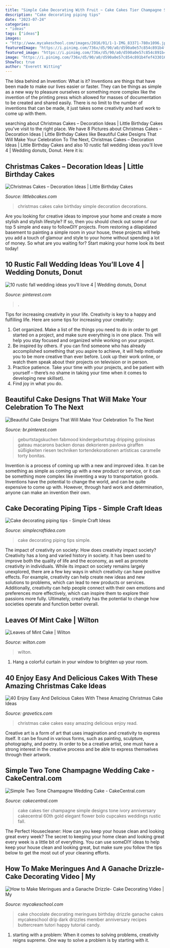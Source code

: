 ```yaml
---
title: "Simple Cake Decorating With Fruit ~ Cake Cakes Tier Champagne Simple Designs Tone Ivory Anniversary Cakecentral 60th Gold Elegant Flower Bolo Cupcakes Weddings Rustic Fall"
description: "Cake decorating piping tips"
date: "2023-07-24"
categories:
- "ideas"
tags: ["ideas"]
images:
- "http://www.mycakeschool.com/images/2016/01/1-1-IMG_83371-780x1096.jpg"
featuredImage: "https://i.pinimg.com/736x/d5/90/a0/d590a0e57c854c891b4fef433016c1fb.jpg"
featured_image: "https://i.pinimg.com/736x/d5/90/a0/d590a0e57c854c891b4fef433016c1fb.jpg"
image: "https://i.pinimg.com/736x/d5/90/a0/d590a0e57c854c891b4fef433016c1fb.jpg"
ShowToc: true
author: "Everett Witting"
---
```



The Idea behind an Invention: What is it?
Inventions are things that have been made to make our lives easier or faster. They can be things as simple as a new way to pleasure ourselves or something more complex like the invention of the printing press which allowed for masses of documentation to be created and shared easily. There is no limit to the number of inventions that can be made, it just takes some creativity and hard work to come up with them.

	

		
searching about Christmas Cakes – Decoration Ideas | Little Birthday Cakes you've visit to the right place. We have 8 Pictures about Christmas Cakes – Decoration Ideas | Little Birthday Cakes like Beautiful Cake Designs That Will Make Your Celebration To The Next, Christmas Cakes – Decoration Ideas | Little Birthday Cakes and also 10 rustic fall wedding ideas you’ll love 4 | Wedding donuts, Donut. Here it is:
		
    
## Christmas Cakes – Decoration Ideas | Little Birthday Cakes

<img loading=lazy src="http://www.littlebcakes.com/wp-content/uploads/2014/02/Christmas-Cakes.jpg" onerror="this.onerror=null;this.src='https://tse4.mm.bing.net/th?id=OIP.7abPoNuTQexxCo5ozhXXwAHaE8&amp;pid=15.1';" alt="Christmas Cakes – Decoration Ideas | Little Birthday Cakes">

_Source: littlebcakes.com_

>christmas cakes cake birthday simple decoration decorations. 

	

Are you looking for creative ideas to improve your home and create a more stylish and stylish lifestyle? If so, then you should check out some of our top 5 simple and easy to followDIY projects. From restoring a dilapidated basement to painting a simple room in your house, these projects will help you add a touch of glamour and style to your home without spending a lot of money. So what are you waiting for? Start making your home look its best today!

    
## 10 Rustic Fall Wedding Ideas You’ll Love 4 | Wedding Donuts, Donut

<img loading=lazy src="https://i.pinimg.com/736x/e6/5e/71/e65e7141672f4e18859a0a738ba366e3.jpg" onerror="this.onerror=null;this.src='https://tse3.mm.bing.net/th?id=OIP.JKvwd6j7mqF2ceTEEFiAEAHaLH&amp;pid=15.1';" alt="10 rustic fall wedding ideas you’ll love 4 | Wedding donuts, Donut">

_Source: pinterest.com_

>. 

	

Tips for increasing creativity in your life.
Creativity is key to a happy and fulfilling life. Here are some tips for increasing your creativity: 
1. Get organized. Make a list of the things you need to do in order to get started on a project, and make sure everything is in one place. This will help you stay focused and organized while working on your project. 
2. Be inspired by others. if you can find someone who has already accomplished something that you aspire to achieve, it will help motivate you to be more creative than ever before. Look up their work online, or watch them speak about their projects on television or in person. 
3. Practice patience. Take your time with your projects, and be patient with yourself – there’s no shame in taking your time when it comes to developing new skillset). 
4. Find joy in what you do.

    
## Beautiful Cake Designs That Will Make Your Celebration To The Next

<img loading=lazy src="https://i.pinimg.com/736x/d5/90/a0/d590a0e57c854c891b4fef433016c1fb.jpg" onerror="this.onerror=null;this.src='https://tse1.mm.bing.net/th?id=OIP.fEe9uKw_P9MohLpK85kMuwAAAA&amp;pid=15.1';" alt="Beautiful Cake Designs That Will Make Your Celebration To The Next">

_Source: br.pinterest.com_

>geburtstagskuchen fabmood kindergeburtstag dripping golosinas gateau macarons backen donas dekorieren pavlova giraffen süßigkeiten riesen techniken tortendekorationen artísticas caramelle torty bonitas. 

	

Invention is a process of coming up with a new and improved idea. It can be something as simple as coming up with a new product or service, or it can be something more complex like inventing a way to transportation goods. Inventions have the potential to change the world, and can be quite expensive to come up with. However, through hard work and determination, anyone can make an invention their own.

    
## Cake Decorating Piping Tips - Simple Craft Ideas

<img loading=lazy src="https://simplecraftidea.com/wp-content/uploads/2015/11/11745323_1045128772178867_7368435860878284430_n7.jpg" onerror="this.onerror=null;this.src='https://tse3.mm.bing.net/th?id=OIP.lRzugAbtq_9juu9GRAH7fwHaLG&amp;pid=15.1';" alt="Cake decorating piping tips - Simple Craft Ideas">

_Source: simplecraftidea.com_

>cake decorating piping tips simple. 

	

The impact of creativity on society: How does creativity impact society?
Creativity has a long and varied history in society. It has been used to improve both the quality of life and the economy, as well as promote creativity in individuals. While its impact on society remains largely unexplored, there are a few key ways in which creativity can have positive effects. For example, creativity can help create new ideas and new solutions to problems, which can lead to new products or services. Additionally, creativity can help people connect with their own emotions and preferences more effectively, which can inspire them to explore their passions more fully. Ultimately, creativity has the potential to change how societies operate and function better overall.

    
## Leaves Of Mint Cake | Wilton

<img loading=lazy src="https://www.wilton.com/dw/image/v2/AAWA_PRD/on/demandware.static/-/Sites-wilton-project-master/default/dwecf86312/images/project/WLPROJ-9134/WiltonLeafHero.jpg?sw=1440&amp;sh=750&amp;sm=fit" onerror="this.onerror=null;this.src='https://tse4.mm.bing.net/th?id=OIP.PHOaLmEqfgm_Fz5i7_JxGQHaHa&amp;pid=15.1';" alt="Leaves of Mint Cake | Wilton">

_Source: wilton.com_

>wilton. 

	

1. Hang a colorful curtain in your window to brighten up your room.

    
## 40 Enjoy Easy And Delicious Cakes With These Amazing Christmas Cake Ideas

<img loading=lazy src="https://www.gravetics.com/wp-content/uploads/2017/04/Chesterfieldcakes-celebration-christmascakes-Christmas.jpg" onerror="this.onerror=null;this.src='https://tse2.mm.bing.net/th?id=OIP.pqu63QprEQjljw_xh_unIAHaHa&amp;pid=15.1';" alt="40 Enjoy Easy And Delicious Cakes With These Amazing Christmas Cake Ideas">

_Source: gravetics.com_

>christmas cake cakes easy amazing delicious enjoy read. 

	

Creative art is a form of art that uses imagination and creativity to express itself. It can be found in various forms, such as painting, sculpture, photography, and poetry. In order to be a creative artist, one must have a strong interest in the creative process and be able to express themselves through their artwork.

    
## Simple Two Tone Champagne Wedding Cake - CakeCentral.com

<img loading=lazy src="https://cdn001.cakecentral.com/gallery/2015/06/900_0R6DzPIau2-simple-two-tone-champagne-wedding-cake.jpg" onerror="this.onerror=null;this.src='https://tse4.mm.bing.net/th?id=OIP.pNDDksBg8iZAXMmlpvjmygHaKs&amp;pid=15.1';" alt="Simple Two Tone Champagne Wedding Cake - CakeCentral.com">

_Source: cakecentral.com_

>cake cakes tier champagne simple designs tone ivory anniversary cakecentral 60th gold elegant flower bolo cupcakes weddings rustic fall. 

	

The Perfect Housecleaner: How can you keep your house clean and looking great every week?
The secret to keeping your home clean and looking great every week is a little bit of everything. You can use someDIY ideas to help keep your house clean and looking great, but make sure you follow the tips below to get the most out of your cleaning efforts.

    
## How To Make Meringues And A Ganache Drizzle- Cake Decorating Video | My

<img loading=lazy src="http://www.mycakeschool.com/images/2016/01/1-1-IMG_83371-780x1096.jpg" onerror="this.onerror=null;this.src='https://tse3.mm.bing.net/th?id=OIP.6IFZ5YiqwCs3pJ7OV7hRqQHaKa&amp;pid=15.1';" alt="How to Make Meringues and a Ganache Drizzle- Cake Decorating Video | My">

_Source: mycakeschool.com_

>cake chocolate decorating meringues birthday drizzle ganache cakes mycakeschool drip dark drizzles member anniversary recipes buttercream tutori happy tutorial candy. 

	

1. starting with a problem: When it comes to solving problems, creativity reigns supreme. One way to solve a problem is by starting with it.

